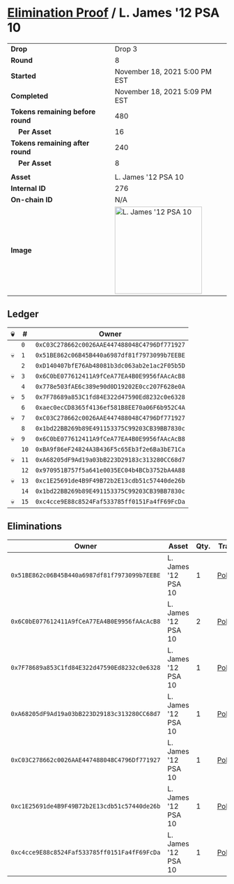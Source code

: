 # [Elimination Proof](./readme.md) / L. James &#039;12 PSA 10

|||
|---|---|
| **Drop** | Drop 3 |
| **Round** | 8 |
| **Started** | November 18, 2021 5:00 PM EST |
| **Completed** | November 18, 2021 5:09 PM EST |
| **Tokens remaining before round** | 480 |
| **&nbsp;&nbsp;&nbsp;&nbsp;Per Asset** | 16 |
| **Tokens remaining after round** | 240 |
| **&nbsp;&nbsp;&nbsp;&nbsp;Per Asset** | 8 |
| | |
| **Asset** | L. James &#039;12 PSA 10 |
| **Internal ID** | 276 |
| **On-chain ID** | N/A |
| **Image** | <img src="https://tcdn.blokpax.com/94d9199b-dc50-4571-92fe-2f0a6779439a/dc27401f05ddf164964034eeda8c71bb15d9f6e38c614de6c8993cfd7d06e3fa.jpg" height="200" alt="L. James &#039;12 PSA 10" /> |

## Ledger

| 💀 | # | Owner |
| --- | --- | --- |
|  | `0` | `0xC03C278662c0026AAE447488048C4796Df771927` |
| 💀 | `1` | `0x51BE862c06B45B440a6987df81f7973099b7EEBE` |
|  | `2` | `0xD140407bfE76Ab48081b3dc063ab2e1ac2F05b5D` |
| 💀 | `3` | `0x6C0bE077612411A9fCeA77EA4B0E9956fAAcAcB8` |
|  | `4` | `0x778e503fAE6c389e90d0D19202E0cc207F628e0A` |
| 💀 | `5` | `0x7F78689a853C1fd84E322d47590Ed8232c0e6328` |
|  | `6` | `0xaec0ecCD8365f4136ef581B8EE70a06F6b952C4A` |
| 💀 | `7` | `0xC03C278662c0026AAE447488048C4796Df771927` |
|  | `8` | `0x1bd22BB269b89E491153375C99203CB39BB7830c` |
| 💀 | `9` | `0x6C0bE077612411A9fCeA77EA4B0E9956fAAcAcB8` |
|  | `10` | `0xBA9f86eF24824A3B436F5c65Eb3f2e6Ba3bE71Ca` |
| 💀 | `11` | `0xA68205dF9Ad19a03bB223D29183c313280CC68d7` |
|  | `12` | `0x970951B757f5a641e0035EC04b4BCb3752bA4A88` |
| 💀 | `13` | `0xc1E25691de4B9F49B72b2E13cdb51c57440de26b` |
|  | `14` | `0x1bd22BB269b89E491153375C99203CB39BB7830c` |
| 💀 | `15` | `0xc4cce9E88c8524Faf533785ff0151Fa4fF69FcDa` |


## Eliminations

| Owner | Asset | Qty. | Transaction |
| --- | --- | --- | --- |
| `0x51BE862c06B45B440a6987df81f7973099b7EEBE` | L. James '12 PSA 10 | 1 | [Polygonscan](https://polygonscan.com/tx/0xdd7bdb7c8748ca330a47c21ee29e4f5a32aac1dd439b4f3edeeb45fe44d4adb2) |
| `0x6C0bE077612411A9fCeA77EA4B0E9956fAAcAcB8` | L. James '12 PSA 10 | 2 | [Polygonscan](https://polygonscan.com/tx/0x683b9e8c4f6b19ec20b0553c4ab655b3dbf14393786e554cdfd0ccd056a4ef6b) |
| `0x7F78689a853C1fd84E322d47590Ed8232c0e6328` | L. James '12 PSA 10 | 1 | [Polygonscan](https://polygonscan.com/tx/0x998ee07e9b9ddc6ab74570674750874960e6626e6df924ac2a229524799fdf99) |
| `0xA68205dF9Ad19a03bB223D29183c313280CC68d7` | L. James '12 PSA 10 | 1 | [Polygonscan](https://polygonscan.com/tx/0x615006bba2a6197cc9a3c191b8a097c744b043aa183209a4ce0324f2b9bb02b5) |
| `0xC03C278662c0026AAE447488048C4796Df771927` | L. James '12 PSA 10 | 1 | [Polygonscan](https://polygonscan.com/tx/0x810e484ffa3923da522a5d4382cb2ef649dd7d7255d171b67d36218292c7bee8) |
| `0xc1E25691de4B9F49B72b2E13cdb51c57440de26b` | L. James '12 PSA 10 | 1 | [Polygonscan](https://polygonscan.com/tx/0x2cc0b185eee253829cc47d1e9c845e9908ea4ce3104f193ebce8ed5368a348c4) |
| `0xc4cce9E88c8524Faf533785ff0151Fa4fF69FcDa` | L. James '12 PSA 10 | 1 | [Polygonscan](https://polygonscan.com/tx/0x0d92ab3bd0bd1e0d776db356a2f8c6c8209d402a561b5044d4d288be9946f1c7) |
